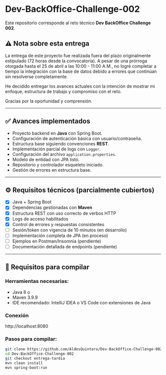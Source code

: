 # Dev-BackOffice-Challenge-002

Este repositorio corresponde al reto técnico **Dev BackOffice Challenge 002**.

## ⚠️ Nota sobre esta entrega

La entrega de este proyecto fue realizada fuera del plazo originalmente estipulado (72 horas desde la convocatoria). A pesar de una prórroga otorgada hasta el 25 de abril a las 10:00 - 11:00 A.M., no logré completar a tiempo la integración con la base de datos debido a errores que continúan sin resolverse completamente. 

He decidido entregar los avances actuales con la intención de mostrar mi enfoque, estructura de trabajo y compromiso con el reto.

Gracias por la oportunidad y comprensión.

---

## ✅ Avances implementados

- Proyecto backend en **Java** con Spring Boot.
- Configuración de autenticación básica con usuario/contraseña.
- Estructura base siguiendo convenciones **REST**.
- Implementación parcial de logs con `Logger`.
- Configuración del archivo `application.properties`.
- Modelo de entidad con JPA listo.
- Repositorio y controlador esqueleto iniciado.
- Gestión de errores en estructura base.

---

## ⚙️ Requisitos técnicos (parcialmente cubiertos)

- [x] Java + Spring Boot
- [x] Dependencias gestionadas con **Maven**
- [x] Estructura REST con uso correcto de verbos HTTP
- [x] Logs de acceso habilitados
- [x] Control de errores y respuestas consistentes
- [ ] Sesión/token con vigencia de 10 minutos (en desarrollo)
- [ ] Implementación completa de JPA (en proceso)
- [ ] Ejemplos en Postman/Insomnia (pendiente)
- [ ] Documentación detallada de endpoints (pendiente)

---

## 🚀 Requisitos para compilar

### Herramientas necesarias:
- Java 8 o 
- Maven 3.9.9
- IDE recomendado: IntelliJ IDEA o VS Code con extensiones de Java

### Conexión 
http://localhost:8080

### Pasos para compilar:
```bash
git clone https://github.com/AldesQuintero/Dev-BackOffice-Challenge-002.git
cd Dev-BackOffice-Challenge-002
git checkout entrega-tardia
mvn clean install
mvn spring-boot:run

